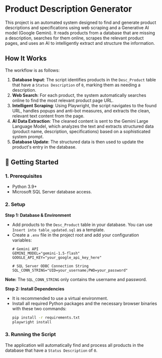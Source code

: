 # Product Description Generator

This project is an automated system designed to find and generate product descriptions and specifications using web scraping and a Generative AI model (Google Gemini). It reads products from a database that are missing a description, searches for them online, scrapes the relevant product pages, and uses an AI to intelligently extract and structure the information.

## How It Works

The workflow is as follows:
1.  **Database Input**: The script identifies products in the `Desc_Product` table that have a `Status Description` of `0`, marking them as needing a description.
2.  **Web Search**: For each product, the system automatically searches online to find the most relevant product page URL.
3.  **Intelligent Scraping**: Using Playwright, the script navigates to the found URL, handles popups and anti-bot measures, and extracts the clean, relevant text content from the page.
4.  **AI Data Extraction**: The cleaned content is sent to the Gemini Large Language Model, which analyzes the text and extracts structured data (product name, description, specifications) based on a sophisticated system prompt.
5.  **Database Update**: The structured data is then used to update the product's entry in the database.


## 🚀 Getting Started

### 1. Prerequisites

-   Python 3.9+
-   Microsoft SQL Server database access.

### 2. Setup

**Step 1: Database & Environment**
-   Add products to the `Desc_Product` table in your database. You can use `Insert into table_updated.sql` as a template.
-   Create a `.env` file in the project root and add your configuration variables:
    ```env
    # Gemini API
    GEMINI_MODEL="gemini-1.5-flash"
    GOOGLE_API_KEY="your_google_api_key_here"

    # SQL Server ODBC Connection String
    SQL_CONN_STRING="UID=your_username;PWD=your_password"
    ```
**Note:** The `SQL_CONN_STRING` only contains the username and password.

**Step 2: Install Dependencies**
-   It is recommended to use a virtual environment.
-   Install all required Python packages and the necessary browser binaries with these two commands:
    ```bash
    pip install -r requirements.txt
    playwright install
    ```

### 3. Running the Script

The application will automatically find and process all products in the database that have a `Status Description` of `0`.
